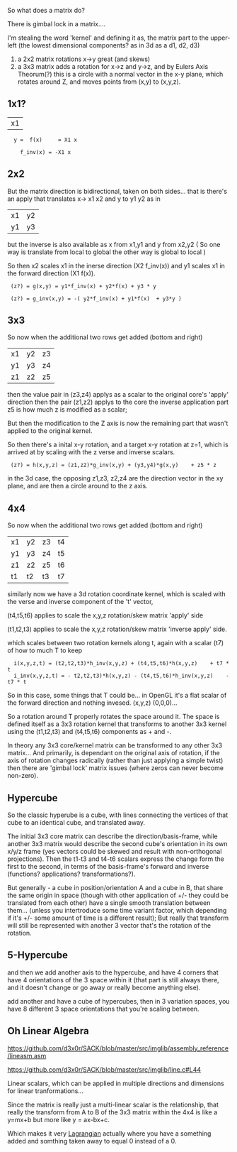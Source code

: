 

So what does a matrix do?  

There is gimbal lock in a matrix....

I'm stealing the word 'kernel' and defining it as, the matrix part to the upper-left (the lowest dimensional components?  as in 3d as a d1, d2, d3)



1) a 2x2 matrix rotations x->y great (and skews)
2) a 3x3 matrix adds a rotation for x->z and y->z, and by Eulers Axis Theorum(?) this is a circle with a normal vector in the x-y plane,
which rotates around Z, and moves points from (x,y) to (x,y,z).

## 1x1?

  |  |
  |----|
  | x1  |
  
  
      y =  f(x)     = X1 x 

        f_inv(x) = -X1 x 


## 2x2

   But the matrix direction is bidirectional, taken on both sides...
     that is there's an apply that translates x-> x1 x2 and y to y1 y2   as in

   |  |  |
   |----|---|
   | x1 | y2 |
   | y1 | y3 |
   
but the inverse is also available as x from x1,y1  and y from x2,y2 
( So one way is translate from local to global the other way is global to local )

So then x2 scales x1 in the inerse direction (X2 f_inv(x)) and y1 scales x1 in the forward direction (X1 f(x)).

    
     (z?) = g(x,y) = y1*f_inv(x) + y2*f(x) + y3 * y

     (z?) = g_inv(x,y) = -( y2*f_inv(x) + y1*f(x)  + y3*y )
     
## 3x3 

  So now when the additional two rows get added (bottom and right)
  
|  |  |  |
|---|----|---|
| x1 | y2 |z3 |
| y1 | y3 |z4 |
| z1 | z2 |z5 |

  then the value pair in (z3,z4) applys as a scalar to the original core's 'apply' direction
  then the pair (z1,z2) applys to the core the inverse application part
  z5 is how much z is modified as a scalar; 
  
  But then the modification to the Z axis is now the remaining part that wasn't applied to the original kernel.
  
  So then there's a inital x-y rotation, and a target x-y rotation at z=1, which is arrived at by scaling with the z verse and inverse scalars.


     (z?) = h(x,y,z) = (z1,z2)*g_inv(x,y) + (y3,y4)*g(x,y)    + z5 * z

  
  
   in the 3d case, the opposing z1,z3, z2,z4 are the direction vector in the xy plane, and are then a circle around to the z axis.
  
## 4x4  
  
  So now when the additional two rows get added (bottom and right)
  
  |  |  |  |  |
  |---|----|---|---|
  | x1 | y2 |z3 | t4 |
  | y1 | y3 |z4 | t5 |
  | z1 | z2 |z5 | t6 |
  | t1 | t2 | t3 | t7 |
  
  similarly now we have a 3d rotation coordinate kernel, which is scaled with the verse and inverse component of the 't' vector, 
  
  (t4,t5,t6) applies to scale the x,y,z rotation/skew matrix  'apply' side
  
  (t1,t2,t3) applies to scale the x,y,z rotation/skew matrix 'inverse apply' side.
  
  which scales between two rotation kernels along t, again with a scalar (t7) of how to much T to keep 
  

      i(x,y,z,t) = (t2,t2,t3)*h_inv(x,y,z) + (t4,t5,t6)*h(x,y,z)    + t7 * t
      i_inv(x,y,z,t) = - t2,t2,t3)*h(x,y,z) - (t4,t5,t6)*h_inv(x,y,z)    - t7 * t


  So in this case, some things that T could be... in OpenGL it's a flat scalar of the forward direction and nothing invesed.  (x,y,z) (0,0,0)...
  

   So a rotation around T properly rotates the space around it.   The space is defined itself as a 3x3 rotation kernel that transforms to another 3x3 kernel using the (t1,t2,t3) and (t4,t5,t6) components as + and -.
   
   In theory any 3x3 core/kernel matrix can be transformed to any other 3x3 matrix... And primarily, is dependant on the original axis of rotation, if the axis of rotation changes radically (rather than just applying a simple twist)
then there are 'gimbal lock' matrix issues (where zeros can never become non-zero).

## Hypercube

So the classic hyperube is a cube, with lines connecting the vertices of that cube to an identical cube, and translated away.

The initial 3x3 core matrix can describe the direction/basis-frame, while another 3x3 matrix would describe the second cube's orientation in its own x/y/z frame (yes vectors could be skewed and result with non-orthogonal projections).
Then the t1-t3 and t4-t6 scalars express the change form the first to the second, in terms of the basis-frame's forward and inverse (functions? applications? transformations?).   

But generally - a cube in position/orientation A and a cube in B, that share the same origin in space (though with other application of +/- they could be translated from each other) have a single smooth translation between them...
(unless you intertroduce some time variant factor, which depending if it's +/- some amount of time is a different result); But really that transform will still be represented with another 3 vector that's the rotation of the rotation.


## 5-Hypercube

and then we add another axis to the hypercube, and have 4 corners that have 4 orientations of the 3 space within it (that part is still always there, and it doesn't change or go away or really become anything else).

add another and have a cube of hypercubes, then in 3 variation spaces, you have 8 different 3 space orientations that you're scaling between.

## Oh Linear Algebra 


https://github.com/d3x0r/SACK/blob/master/src/imglib/assembly_reference/lineasm.asm

https://github.com/d3x0r/SACK/blob/master/src/imglib/line.c#L44

Linear scalars, which can be applied in multiple directions and dimensions for linear tranformations...

Since the matrix is really just a multi-linear scalar is the relationship, that really the transform from A to B of the 3x3 matrix within the 4x4 is like a y=mx+b but more like y = ax-bx+c.

Which makes it very [Lagrangian](https://en.wikipedia.org/wiki/Lagrangian_mechanics) actually  where you have a something added and somthing taken away to equal 0 instead of a 0.


